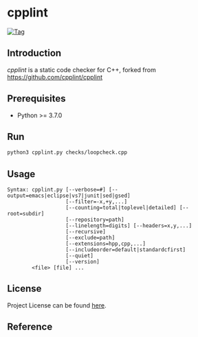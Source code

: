 # cpplint

[![Tag](https://img.shields.io/github/tag/devops-lintflow/cpplint.svg?color=brightgreen)](https://github.com/devops-lintflow/cpplint/tags)



## Introduction

*cpplint* is a static code checker for C++, forked from https://github.com/cpplint/cpplint



## Prerequisites

- Python >= 3.7.0



## Run

```bash
python3 cpplint.py checks/loopcheck.cpp
```



## Usage

```
Syntax: cpplint.py [--verbose=#] [--output=emacs|eclipse|vs7|junit|sed|gsed]
                   [--filter=-x,+y,...]
                   [--counting=total|toplevel|detailed] [--root=subdir]
                   [--repository=path]
                   [--linelength=digits] [--headers=x,y,...]
                   [--recursive]
                   [--exclude=path]
                   [--extensions=hpp,cpp,...]
                   [--includeorder=default|standardcfirst]
                   [--quiet]
                   [--version]
        <file> [file] ...
```



## License

Project License can be found [here](LICENSE).



## Reference
